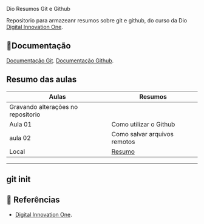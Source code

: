 
Dio Resumos Git e Github

Repositorio para armazeanr resumos sobre git e github, do curso da Dio
[Digital Innovation One](https://www.dio.me/).

## 🤢Documentação
[Documentação Git](https://git-scm.com/doc).
[Documentação Github](https://docs.github.com/).

## Resumo das aulas
| Aulas | Resumos |
|-------|---------|
|Gravando alterações no repositorio |
| Aula 01 | Como utilizar o Github |
| aula 02 | Como salvar arquivos remotos |
| Local | [Resumo]() |

---
git init
---

##  📃 Referências
- [Digital Innovation One]().
